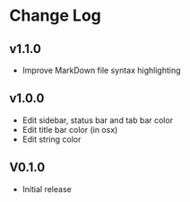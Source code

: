 # Change Log

## v1.1.0
- Improve MarkDown file syntax highlighting

## v1.0.0
- Edit sidebar, status bar and tab bar color
- Edit title bar color (in osx)
- Edit string color

## V0.1.0
- Initial release
